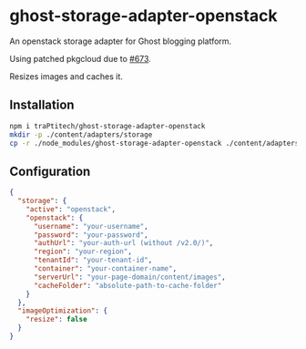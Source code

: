 # ghost-storage-adapter-openstack

An openstack storage adapter for Ghost blogging platform.

Using patched pkgcloud due to [#673](https://github.com/pkgcloud/pkgcloud/pull/673).

Resizes images and caches it.

## Installation
```sh
npm i traPtitech/ghost-storage-adapter-openstack
mkdir -p ./content/adapters/storage
cp -r ./node_modules/ghost-storage-adapter-openstack ./content/adapters/storage/openstack
```

## Configuration
```json
{
  "storage": {
    "active": "openstack",
    "openstack": {
      "username": "your-username",
      "password": "your-password",
      "authUrl": "your-auth-url (without /v2.0/)",
      "region": "your-region",
      "tenantId": "your-tenant-id",
      "container": "your-container-name",
      "serverUrl": "your-page-domain/content/images",
      "cacheFolder": "absolute-path-to-cache-folder"
    }
  },
  "imageOptimization": {
    "resize": false
  }
}
```
